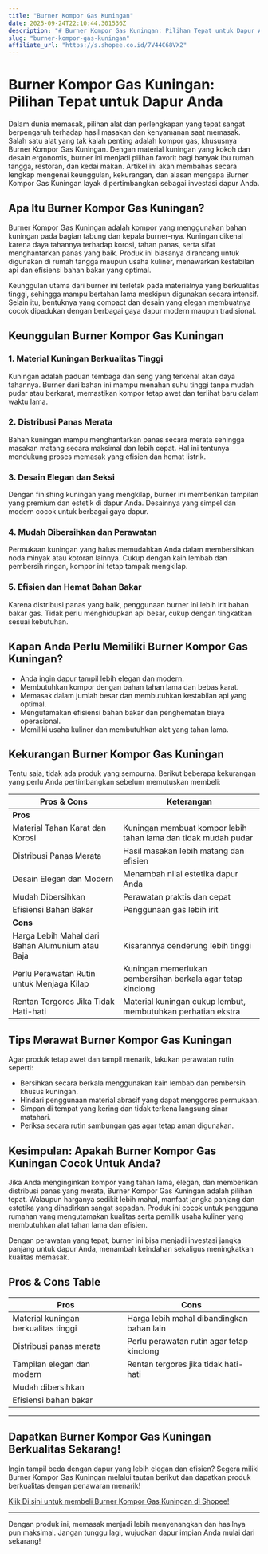 ```yaml
---
title: "Burner Kompor Gas Kuningan"
date: 2025-09-24T22:10:44.301536Z
description: "# Burner Kompor Gas Kuningan: Pilihan Tepat untuk Dapur Anda..."
slug: "burner-kompor-gas-kuningan"
affiliate_url: "https://s.shopee.co.id/7V44C68VX2"
---
```

# Burner Kompor Gas Kuningan: Pilihan Tepat untuk Dapur Anda

Dalam dunia memasak, pilihan alat dan perlengkapan yang tepat sangat berpengaruh terhadap hasil masakan dan kenyamanan saat memasak. Salah satu alat yang tak kalah penting adalah kompor gas, khususnya Burner Kompor Gas Kuningan. Dengan material kuningan yang kokoh dan desain ergonomis, burner ini menjadi pilihan favorit bagi banyak ibu rumah tangga, restoran, dan kedai makan. Artikel ini akan membahas secara lengkap mengenai keunggulan, kekurangan, dan alasan mengapa Burner Kompor Gas Kuningan layak dipertimbangkan sebagai investasi dapur Anda.

## Apa Itu Burner Kompor Gas Kuningan?

Burner Kompor Gas Kuningan adalah kompor yang menggunakan bahan kuningan pada bagian tabung dan kepala burner-nya. Kuningan dikenal karena daya tahannya terhadap korosi, tahan panas, serta sifat menghantarkan panas yang baik. Produk ini biasanya dirancang untuk digunakan di rumah tangga maupun usaha kuliner, menawarkan kestabilan api dan efisiensi bahan bakar yang optimal.

Keunggulan utama dari burner ini terletak pada materialnya yang berkualitas tinggi, sehingga mampu bertahan lama meskipun digunakan secara intensif. Selain itu, bentuknya yang compact dan desain yang elegan membuatnya cocok dipadukan dengan berbagai gaya dapur modern maupun tradisional.

## Keunggulan Burner Kompor Gas Kuningan

### 1. Material Kuningan Berkualitas Tinggi
Kuningan adalah paduan tembaga dan seng yang terkenal akan daya tahannya. Burner dari bahan ini mampu menahan suhu tinggi tanpa mudah pudar atau berkarat, memastikan kompor tetap awet dan terlihat baru dalam waktu lama.

### 2. Distribusi Panas Merata
Bahan kuningan mampu menghantarkan panas secara merata sehingga masakan matang secara maksimal dan lebih cepat. Hal ini tentunya mendukung proses memasak yang efisien dan hemat listrik.

### 3. Desain Elegan dan Seksi
Dengan finishing kuningan yang mengkilap, burner ini memberikan tampilan yang premium dan estetik di dapur Anda. Desainnya yang simpel dan modern cocok untuk berbagai gaya dapur.

### 4. Mudah Dibersihkan dan Perawatan
Permukaan kuningan yang halus memudahkan Anda dalam membersihkan noda minyak atau kotoran lainnya. Cukup dengan kain lembab dan pembersih ringan, kompor ini tetap tampak mengkilap.

### 5. Efisien dan Hemat Bahan Bakar
Karena distribusi panas yang baik, penggunaan burner ini lebih irit bahan bakar gas. Tidak perlu menghidupkan api besar, cukup dengan tingkatkan sesuai kebutuhan.

## Kapan Anda Perlu Memiliki Burner Kompor Gas Kuningan?

- Anda ingin dapur tampil lebih elegan dan modern.
- Membutuhkan kompor dengan bahan tahan lama dan bebas karat.
- Memasak dalam jumlah besar dan membutuhkan kestabilan api yang optimal.
- Mengutamakan efisiensi bahan bakar dan penghematan biaya operasional.
- Memiliki usaha kuliner dan membutuhkan alat yang tahan lama.

## Kekurangan Burner Kompor Gas Kuningan

Tentu saja, tidak ada produk yang sempurna. Berikut beberapa kekurangan yang perlu Anda pertimbangkan sebelum memutuskan membeli:

| Pros & Cons                                      | Keterangan                                                   |
|--------------------------------------------------|---------------------------------------------------------------|
| **Pros**                                       |                                                               |
| Material Tahan Karat dan Korosi                | Kuningan membuat kompor lebih tahan lama dan tidak mudah pudar |
| Distribusi Panas Merata                        | Hasil masakan lebih matang dan efisien                         |
| Desain Elegan dan Modern                        | Menambah nilai estetika dapur Anda                              |
| Mudah Dibersihkan                              | Perawatan praktis dan cepat                                    |
| Efisiensi Bahan Bakar                           | Penggunaan gas lebih irit                                     |
| **Cons**                                       |                                                               |
| Harga Lebih Mahal dari Bahan Alumunium atau Baja | Kisarannya cenderung lebih tinggi                            |
| Perlu Perawatan Rutin untuk Menjaga Kilap     | Kuningan memerlukan pembersihan berkala agar tetap kinclong  |
| Rentan Tergores Jika Tidak Hati-hati          | Material kuningan cukup lembut, membutuhkan perhatian ekstra |

## Tips Merawat Burner Kompor Gas Kuningan

Agar produk tetap awet dan tampil menarik, lakukan perawatan rutin seperti:

- Bersihkan secara berkala menggunakan kain lembab dan pembersih khusus kuningan.
- Hindari penggunaan material abrasif yang dapat menggores permukaan.
- Simpan di tempat yang kering dan tidak terkena langsung sinar matahari.
- Periksa secara rutin sambungan gas agar tetap aman digunakan.

## Kesimpulan: Apakah Burner Kompor Gas Kuningan Cocok Untuk Anda?

Jika Anda menginginkan kompor yang tahan lama, elegan, dan memberikan distribusi panas yang merata, Burner Kompor Gas Kuningan adalah pilihan tepat. Walaupun harganya sedikit lebih mahal, manfaat jangka panjang dan estetika yang dihadirkan sangat sepadan. Produk ini cocok untuk pengguna rumahan yang mengutamakan kualitas serta pemilik usaha kuliner yang membutuhkan alat tahan lama dan efisien.

Dengan perawatan yang tepat, burner ini bisa menjadi investasi jangka panjang untuk dapur Anda, menambah keindahan sekaligus meningkatkan kualitas memasak.

## Pros & Cons Table

| **Pros**                                 | **Cons**                                    |
|-----------------------------------------|--------------------------------------------|
| Material kuningan berkualitas tinggi   | Harga lebih mahal dibandingkan bahan lain |
| Distribusi panas merata                | Perlu perawatan rutin agar tetap kinclong|
| Tampilan elegan dan modern             | Rentan tergores jika tidak hati-hati     |
| Mudah dibersihkan                      |                                    |
| Efisiensi bahan bakar                  |                                    |

---

## Dapatkan Burner Kompor Gas Kuningan Berkualitas Sekarang!

Ingin tampil beda dengan dapur yang lebih elegan dan efisien? Segera miliki Burner Kompor Gas Kuningan melalui tautan berikut dan dapatkan produk berkualitas dengan penawaran menarik!

[Klik Di sini untuk membeli Burner Kompor Gas Kuningan di Shopee!](https://s.shopee.co.id/7V44C68VX2)

---

Dengan produk ini, memasak menjadi lebih menyenangkan dan hasilnya pun maksimal. Jangan tunggu lagi, wujudkan dapur impian Anda mulai dari sekarang!